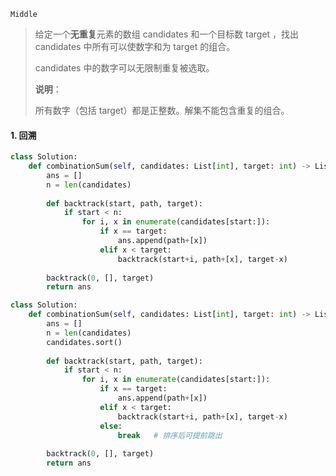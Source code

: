 `Middle`

>给定一个**无重复**元素的数组 candidates 和一个目标数 target ，找出 candidates 中所有可以使数字和为 target 的组合。
>
>candidates 中的数字可以无限制重复被选取。
>
>**说明**：
>
>所有数字（包括 target）都是正整数。解集不能包含重复的组合。 

#### 1. 回溯

```python
class Solution:
    def combinationSum(self, candidates: List[int], target: int) -> List[List[int]]:
        ans = []
        n = len(candidates)
        
        def backtrack(start, path, target):
            if start < n:
                for i, x in enumerate(candidates[start:]):
                    if x == target:
                        ans.append(path+[x])
                    elif x < target:
                        backtrack(start+i, path+[x], target-x)
        
        backtrack(0, [], target)
        return ans
```



```python
class Solution:
    def combinationSum(self, candidates: List[int], target: int) -> List[List[int]]:
        ans = []
        n = len(candidates)
        candidates.sort()
        
        def backtrack(start, path, target):
            if start < n:
                for i, x in enumerate(candidates[start:]):
                    if x == target:
                        ans.append(path+[x])
                    elif x < target:
                        backtrack(start+i, path+[x], target-x)
                    else:
                        break   # 排序后可提前跳出
        
        backtrack(0, [], target)
        return ans
```

